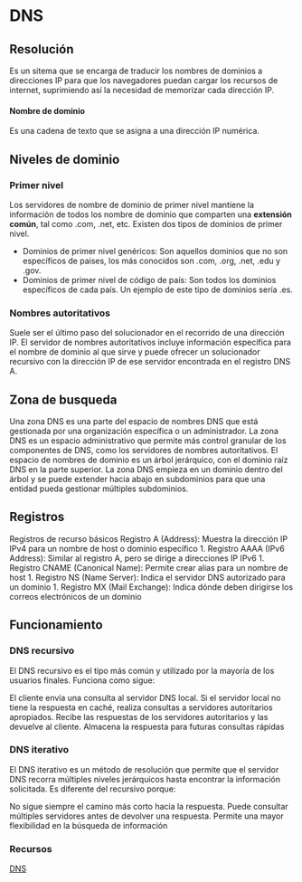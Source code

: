 # DNS
## Resolución
Es un sitema que se encarga de traducir los nombres de dominios a direcciones IP para que los navegadores puedan cargar los recursos de internet, suprimiendo así la necesidad de memorizar cada dirección IP. 

#### Nombre de dominio
Es una cadena de texto que se asigna a una dirección IP numérica.

## Niveles de dominio
### Primer nivel
Los servidores de nombre de dominio de primer nivel mantiene la información de todos los nombre de dominio que comparten una **extensión común**, tal como .com, .net, etc.
Existen dos tipos de dominios de primer nivel.
- Dominios de primer nivel genéricos: Son aquellos dominios que no son específicos de paises, los más conocidos son .com, .org, .net, .edu y .gov.
- Dominios de primer nivel de código de país: Son todos los dominios específicos de cada país. Un ejemplo de este tipo de dominios sería .es.

### Nombres autoritativos
Suele ser el último paso del solucionador en el recorrido de una dirección IP. El servidor de nombres autoritativos incluye información específica para el nombre de dominio al que sirve y puede ofrecer un solucionador recursivo con la dirección IP de ese servidor encontrada en el registro DNS A.

## Zona de busqueda
Una zona DNS es una parte del espacio de nombres DNS que está gestionada por una organización específica o un administrador. La zona DNS es un espacio administrativo que permite más control granular de los componentes de DNS, como los servidores de nombres autoritativos. El espacio de nombres de dominio es un árbol jerárquico, con el dominio raíz DNS en la parte superior. La zona DNS empieza en un dominio dentro del árbol y se puede extender hacia abajo en subdominios para que una entidad pueda gestionar múltiples subdominios.

## Registros
Registros de recurso básicos
Registro A (Address): Muestra la dirección IP IPv4 para un nombre de host o dominio específico 1.
Registro AAAA (IPv6 Address): Similar al registro A, pero se dirige a direcciones IP IPv6 1.
Registro CNAME (Canonical Name): Permite crear alias para un nombre de host 1.
Registro NS (Name Server): Indica el servidor DNS autorizado para un dominio 1.
Registro MX (Mail Exchange): Indica dónde deben dirigirse los correos electrónicos de un dominio

## Funcionamiento
### DNS recursivo
El DNS recursivo es el tipo más común y utilizado por la mayoría de los usuarios finales. Funciona como sigue:

El cliente envía una consulta al servidor DNS local.
Si el servidor local no tiene la respuesta en caché, realiza consultas a servidores autoritarios apropiados.
Recibe las respuestas de los servidores autoritarios y las devuelve al cliente.
Almacena la respuesta para futuras consultas rápidas
### DNS iterativo
El DNS iterativo es un método de resolución que permite que el servidor DNS recorra múltiples niveles jerárquicos hasta encontrar la información solicitada. Es diferente del recursivo porque:

No sigue siempre el camino más corto hacia la respuesta.
Puede consultar múltiples servidores antes de devolver una respuesta.
Permite una mayor flexibilidad en la búsqueda de información

### Recursos
[DNS](https://www.cloudflare.com/es-es/learning/dns/what-is-dns/)